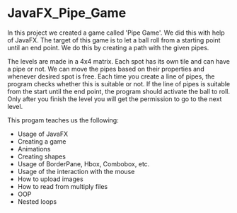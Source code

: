 # JavaFX_Pipe_Game

In this project we created a game called 'Pipe Game'. We did this with help of JavaFX. The target of this game is to let a ball roll from a starting point until an end point. We do this by creating a path with the given pipes.

The levels are made in a 4x4 matrix. Each spot has its own tile and can have a pipe or not. We can move the pipes based on their properties and whenever desired spot is free. Each time you create a line of pipes, the program checks whether this is suitable or not. If the line of pipes is suitable from the start until the end point, the program should activate the ball to roll. Only after you finish the level you will get the permission to go to the next level.

This progam teaches us the following:
- Usage of JavaFX
- Creating a game
- Animations
- Creating shapes
- Usage of BorderPane, Hbox, Combobox, etc.
- Usage of the interaction with the mouse
- How to upload images
- How to read from multiply files
- OOP
- Nested loops
